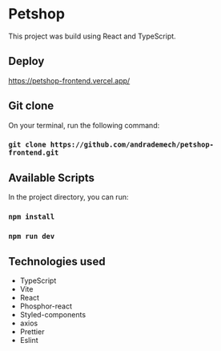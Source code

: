 # Petshop

This project was build using React and TypeScript.

## Deploy

https://petshop-frontend.vercel.app/

## Git clone

On your terminal, run the following command:

### `git clone https://github.com/andrademech/petshop-frontend.git`

## Available Scripts

In the project directory, you can run:

### `npm install`

### `npm run dev`

## Technologies used

- TypeScript
- Vite
- React
- Phosphor-react
- Styled-components
- axios
- Prettier
- Eslint

